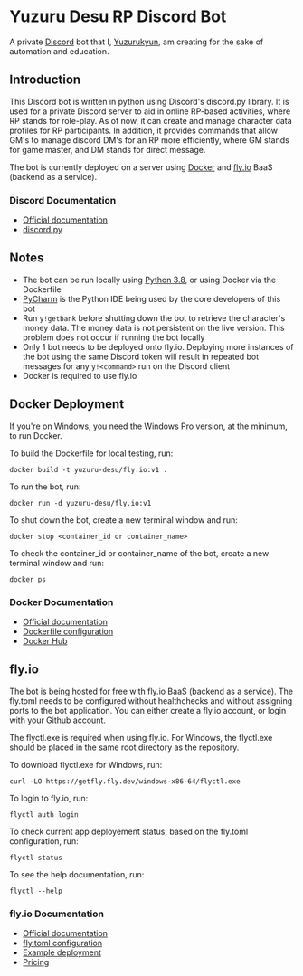 # Yuzuru Desu RP Discord Bot
A private [Discord](https://discord.com/) bot that I, [Yuzurukyun](https://github.com/Yuzurukyun), am creating for the 
sake of automation and education.

## Introduction
This Discord bot is written in python using Discord's discord.py library. 
It is used for a private Discord server to aid in online RP-based activities, where RP stands for role-play. 
As of now, it can create and manage character data profiles for RP participants. 
In addition, it provides commands that allow GM's to manage discord DM's for an RP more efficiently, where GM stands for game master, and DM stands for direct message.

The bot is currently deployed on a server using [Docker](https://www.docker.com/) and [fly.io](https://fly.io/) BaaS (backend as a service).

### Discord Documentation
- [Official documentation](https://discord.com/developers/docs/intro)
- [discord.py](https://discordpy.readthedocs.io/en/latest/)

## Notes
- The bot can be run locally using [Python 3.8](https://www.python.org/downloads/), or using Docker via the Dockerfile
- [PyCharm](https://www.jetbrains.com/pycharm/) is the Python IDE being used by the core developers of this bot
- Run `y!getbank` before shutting down the bot to retrieve the character's money data. The money data is not persistent on the live version. This problem does not occur if running the bot locally
- Only 1 bot needs to be deployed onto fly.io. Deploying more instances of the bot using the same Discord token will result in repeated bot messages for any `y!<command>` run on the Discord client
- Docker is required to use fly.io

## Docker Deployment
If you're on Windows, you need the Windows Pro version, at the minimum, to run Docker.

To build the Dockerfile for local testing, run:

```docker build -t yuzuru-desu/fly.io:v1 .```

To run the bot, run:

```docker run -d yuzuru-desu/fly.io:v1```

To shut down the bot, create a new terminal window and run:

```docker stop <container_id or container_name>```

To check the container_id or container_name of the bot, create a new terminal window and run:

```docker ps```

### Docker Documentation
- [Official documentation](https://docs.docker.com/)
- [Dockerfile configuration](https://docs.docker.com/engine/reference/builder/)
- [Docker Hub](https://hub.docker.com/)

## fly.io
The bot is being hosted for free with fly.io BaaS (backend as a service). 
The fly.toml needs to be configured without healthchecks and without assigning ports to the bot application.
You can either create a fly.io account, or login with your Github account.

The flyctl.exe is required when using fly.io. For Windows, the flyctl.exe should be placed in the same root directory as the repository.

To download flyctl.exe for Windows, run:

```curl -LO https://getfly.fly.dev/windows-x86-64/flyctl.exe```

To login to fly.io, run:

```flyctl auth login```

To check current app deployement status, based on the fly.toml configuration, run:

```flyctl status```

To see the help documentation, run:

```flyctl --help```

### fly.io Documentation
- [Official documentation](https://fly.io/docs/)
- [fly.toml configuration](https://fly.io/docs/configuration/)
- [Example deployment](https://fly.io/docs/speedrun/)
- [Pricing](https://fly.io/docs/pricing/)